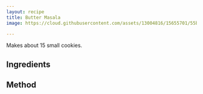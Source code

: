 ```yaml
---
layout: recipe
title: Butter Masala
image: https://cloud.githubusercontent.com/assets/13004816/15655701/55bdf68e-266d-11e6-9bd6-86890905b165.jpg

---
```



Makes about 15 small cookies.


## Ingredients



## Method

